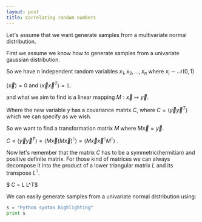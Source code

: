 ```yaml
---
layout: post
title: Correlating random numbers
---
```


Let's assume that we want generate samples from a multivariate normal distribution. 

First we assume we know how to generate samples from a univariate gaussian distribution.

So we have n independent random variables $x_1, x_2,..., x_n$ where $x_i \sim \mathcal{N(0,1)}$

$\langle \vec{x} \rangle =0$ and $\langle \vec{x} \vec{x}^T \rangle = \mathbb{1}$.

and what we aim to find is a linear mapping $M: \vec{x} \mapsto \vec{y}$. 

Where the new variable $y$ has a covariance matrix $C$, where $C=\langle \vec{y}  \vec{y}^T\rangle$ which we can specify as we wish.
 
So we want to find a transformation matrix $M$ where $M \vec{x} = \vec{y}$.

$C = \langle \vec{y}  \vec{y}^T\rangle = \langle M \vec{x}  (M \vec{x})^\intercal\rangle = \langle M \vec{x}   \vec{x}^\intercal M^\intercal \rangle$ .

Now let's remember that the matrix $C$ has to be a symmetric(hermitian) and positive definite matrix. For those kind of matrices we can always decompose it into the product of a lower triangular matrix $L$ and its transpose $L^\intercal$.

$ C = L L^T$





We can easily generate samples from a univariate normal distribution using:

```python
s = "Python syntax highlighting"
print s
```

##